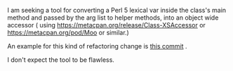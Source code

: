 I am seeking a tool for converting a Perl 5 lexical var inside the class's
main method and passed by the arg list to helper methods, into an object wide
accessor ( using https://metacpan.org/release/Class-XSAccessor or https://metacpan.org/pod/Moo or similar.)

An example for this kind of refactoring change is [this commit](https://github.com/thewml/website-meta-language/commit/67f289b146a0aefb1c0a245adf01aa6a87f3fd8f) .

I don't expect the tool to be flawless.
